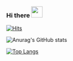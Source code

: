 ### Hi there <img src="https://raw.githubusercontent.com/MartinHeinz/MartinHeinz/master/wave.gif" width="30px">

[![Hits](https://hits.seeyoufarm.com/api/count/incr/badge.svg?url=https%3A%2F%2Fgithub.com%2FSelvaLakshmiSV%2Fhit-counter&count_bg=%23C284B8&title_bg=%233C1C92&icon=github.svg&icon_color=%234298B0&title=Visits&edge_flat=false)](https://hits.seeyoufarm.com)

![Anurag's GitHub stats](https://github-readme-stats.vercel.app/api?username=SelvaLakshmiSV&theme=tokyonight&show_icons=true?)

[![Top Langs](https://github-readme-stats.vercel.app/api/top-langs/?username=SelvaLakshmiSV&layout=compact)](https://github.com/SelvaLakshmiSV/github-readme-stats)


<!--
**SelvaLakshmiSV/SelvaLakshmiSV** is a ✨ _special_ ✨ repository because its `README.md` (this file) appears on your GitHub profile.

Here are some ideas to get you started:

- 🔭 I’m currently working on ...
- 🌱 I’m currently learning ...
- 👯 I’m looking to collaborate on ...
- 🤔 I’m looking for help with ...
- 💬 Ask me about ...
- 📫 How to reach me: ...
- 😄 Pronouns: ...
- ⚡ Fun fact: ...
-->
